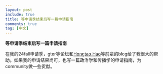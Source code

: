 ```yaml
---
layout: post
include: true
title: 等申请季结束后写一篇申请指南
comments: true
tag: [中文]
---
```

**等申请季结束后写一篇申请指南**

在我的24fall申请季，gter等论坛和[Hongtao Hao](https://hongtaoh.com/)等前辈的blog给了我很大的帮助。如果我的申请结果尚可，也写一篇政治学和传播学的申请指南，为community做一些贡献。

<br/>

